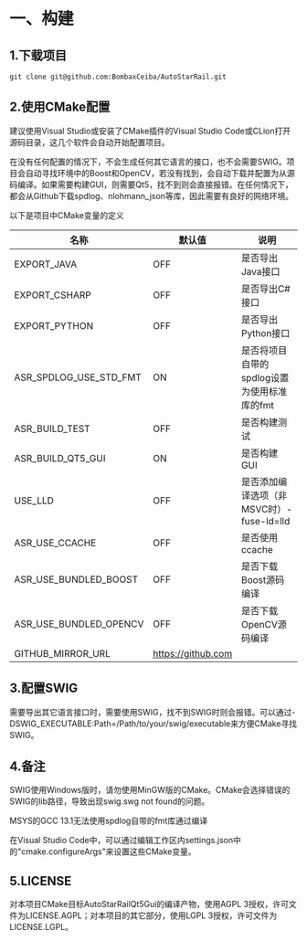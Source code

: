 # 一、构建

## 1.下载项目

```
git clone git@github.com:BombaxCeiba/AutoStarRail.git
```

## 2.使用CMake配置

建议使用Visual Studio或安装了CMake插件的Visual Studio Code或CLion打开源码目录，这几个软件会自动开始配置项目。

在没有任何配置的情况下，不会生成任何其它语言的接口，也不会需要SWIG。项目会自动寻找环境中的Boost和OpenCV，若没有找到，会自动下载并配置为从源码编译。如果需要构建GUI，则需要Qt5，找不到则会直接报错。在任何情况下，都会从Github下载spdlog、nlohmann_json等库，因此需要有良好的网络环境。

以下是项目中CMake变量的定义

| 名称                    | 默认值             | 说明                                        |
| ----------------------- | ------------------ | ------------------------------------------- |
| EXPORT_JAVA             | OFF                | 是否导出Java接口                            |
| EXPORT_CSHARP           | OFF                | 是否导出C#接口                              |
| EXPORT_PYTHON           | OFF                | 是否导出Python接口                          |
| ASR_SPDLOG_USE_STD_FMT  | ON                 | 是否将项目自带的spdlog设置为使用标准库的fmt |
| ASR_BUILD_TEST          | OFF                | 是否构建测试                                |
| ASR_BUILD_QT5_GUI       | ON                 | 是否构建GUI                                 |
| USE_LLD                 | OFF                | 是否添加编译选项（非MSVC时）-fuse-ld=lld    |
| ASR_USE_CCACHE          | OFF                | 是否使用ccache                              |
| ASR_USE_BUNDLED_BOOST   | OFF                | 是否下载Boost源码编译                       |
| ASR_USE_BUNDLED_OPENCV | OFF                | 是否下载OpenCV源码编译                      |
| GITHUB_MIRROR_URL       | https://github.com |                                             |

## 3.配置SWIG

需要导出其它语言接口时，需要使用SWIG，找不到SWIG时则会报错。可以通过-DSWIG_EXECUTABLE:Path=/Path/to/your/swig/executable来方便CMake寻找SWIG。

## 4.备注

SWIG使用Windows版时，请勿使用MinGW版的CMake。CMake会选择错误的SWIG的lib路径，导致出现swig.swg not found的问题。

MSYS的GCC 13.1无法使用spdlog自带的fmt库通过编译

在Visual Studio Code中，可以通过编辑工作区内settings.json中的"cmake.configureArgs"来设置这些CMake变量。

## 5.LICENSE

对本项目CMake目标AutoStarRailQt5Gui的编译产物，使用AGPL 3授权，许可文件为LICENSE.AGPL；对本项目的其它部分，使用LGPL 3授权，许可文件为LICENSE.LGPL。
